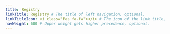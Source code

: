 ```yaml
---
title: Registry
linkTitle: Registry # The title of left navigation, optional.
linkTitleIcon: <i class="fas fa-fw"></i> # The icon of the link title, optional.
navWeight: 600 # Upper weight gets higher precedence, optional.
---
```


